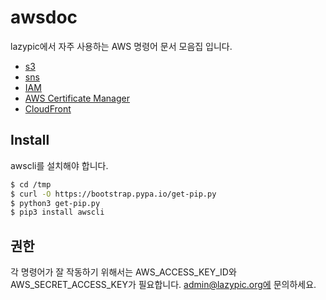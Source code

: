 # awsdoc

lazypic에서 자주 사용하는 AWS 명령어 문서 모음집 입니다.

- [s3](docs/s3.md)
- [sns](docs/sns.md)
- [IAM](docs/iam.md)
- [AWS Certificate Manager](docs/acm.md)
- [CloudFront](docs/cloudfront.md)

## Install
awscli를 설치해야 합니다.

```bash
$ cd /tmp
$ curl -O https://bootstrap.pypa.io/get-pip.py
$ python3 get-pip.py
$ pip3 install awscli
```

## 권한
각 명령어가 잘 작동하기 위해서는 AWS_ACCESS_KEY_ID와 AWS_SECRET_ACCESS_KEY가 필요합니다.
admin@lazypic.org에 문의하세요.

